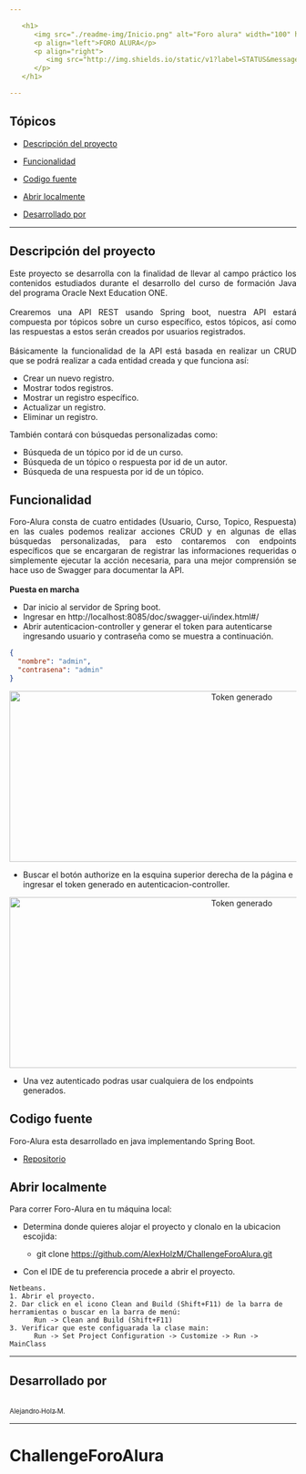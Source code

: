 ```yaml
---

   <h1>
      <img src="./readme-img/Inicio.png" alt="Foro alura" width="100" height="100"/>
      <p align="left">FORO ALURA</p>
      <p align="right">
         <img src="http://img.shields.io/static/v1?label=STATUS&message=EN DESARROLLO%20&color=RED&style=for-the-badge" #vitrinedev style="border-radius:25px"/>
      </p>
   </h1>

---
```


## Tópicos

- [Descripción del proyecto](#descripción-del-proyecto)

- [Funcionalidad](#funcionalidad)

- [Codigo fuente](#codigo-fuente)

- [Abrir localmente](#abrir-localmente)

- [Desarrollado por](#desarrollado-por)

---

## Descripción del proyecto

<p align="justify">
Este proyecto se desarrolla con la finalidad de llevar al campo práctico los contenidos estudiados durante el desarrollo del curso de formación Java del programa Oracle Next Education ONE.
<br>
<br>
Crearemos una API REST usando Spring boot, nuestra API estará compuesta por tópicos sobre un curso específico, estos tópicos, así como las respuestas a estos serán creados por usuarios registrados.
<br>
<br>
Básicamente la funcionalidad de la API está basada en realizar un CRUD que se podrá realizar a cada entidad creada y que funciona así:

- Crear un nuevo registro.
- Mostrar todos registros.
- Mostrar un registro específico.
- Actualizar un registro.
- Eliminar un registro.

También contará con búsquedas personalizadas como:

- Búsqueda de un tópico por id de un curso.
- Búsqueda de un tópico o respuesta por id de un autor.
- Búsqueda de una respuesta por id de un tópico.
</p>

## Funcionalidad

<p align="justify"> Foro-Alura consta de cuatro entidades (Usuario, Curso, Topico, Respuesta) en las cuales podemos realizar acciones CRUD y en algunas de ellas búsquedas personalizadas, para esto contaremos con endpoints específicos que se encargaran de registrar las informaciones requeridas o simplemente ejecutar la acción necesaria, para una mejor comprensión se hace uso de Swagger para documentar la API.
<br>
<br>
<strong>Puesta en marcha</strong>

- Dar inicio al servidor de Spring boot.
- Ingresar en http://localhost:8085/doc/swagger-ui/index.html#/
- Abrir autenticacion-controller y generar el token para autenticarse ingresando usuario y contraseña como se muestra a continuación.

```json
{
  "nombre": "admin",
  "contrasena": "admin"
}
```

<div align="center">
<img src="./readme-img/token-generado.png" alt="Token generado" width="800" height="300"/>
</div>

- Buscar el botón authorize en la esquina superior derecha de la página e ingresar el token generado en autenticacion-controller.

<div align="center">
<img src="./readme-img/autenticacion.png" alt="Token generado" width="800" height="300"/>
</div>

- Una vez autenticado podras usar cualquiera de los endpoints generados.
</p>

## Codigo fuente

Foro-Alura esta desarrollado en java implementando Spring Boot.

- [Repositorio](https://github.com/AlexHolzM/ChallengeForoAlura.git)

## Abrir localmente

Para correr Foro-Alura en tu máquina local:

- Determina donde quieres alojar el proyecto y clonalo en la ubicacion escojida:

  - git clone https://github.com/AlexHolzM/ChallengeForoAlura.git

- Con el IDE de tu preferencia procede a abrir el proyecto.

```
Netbeans.
1. Abrir el proyecto.
2. Dar click en el icono Clean and Build (Shift+F11) de la barra de herramientas o buscar en la barra de menú:
      Run -> Clean and Build (Shift+F11)
3. Verificar que este configuarada la clase main:
      Run -> Set Project Configuration -> Customize -> Run -> MainClass

```

---

## Desarrollado por

[<br><sub>Alejandro Holz M.</sub>](https://github.com/AlexHolzM)

---

# ChallengeForoAlura

